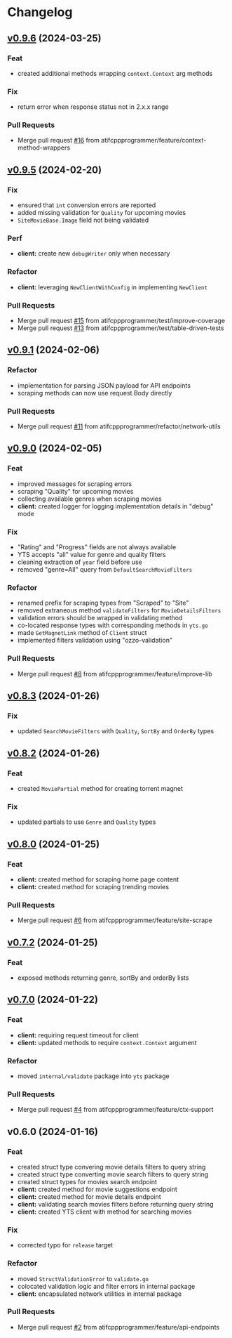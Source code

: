 # Changelog

<a name="v0.9.6"></a>
## [v0.9.6](https://github.com/atifcppprogrammer/yflicks-yts/compare/v0.9.5...v0.9.6) (2024-03-25)

### Feat

* created additional methods wrapping `context.Context` arg methods

### Fix

* return error when response status not in 2.x.x range

### Pull Requests

* Merge pull request [#16](https://github.com/atifcppprogrammer/yflicks-yts/issues/16) from atifcppprogrammer/feature/context-method-wrappers


<a name="v0.9.5"></a>
## [v0.9.5](https://github.com/atifcppprogrammer/yflicks-yts/compare/v0.9.1...v0.9.5) (2024-02-20)

### Fix

* ensured that `int` conversion errors are reported
* added missing validation for `Quality` for upcoming movies
* `SiteMovieBase.Image` field not being validated

### Perf

* **client:** create new `debugWriter` only when necessary

### Refactor

* **client:** leveraging `NewClientWithConfig` in implementing `NewClient`

### Pull Requests

* Merge pull request [#15](https://github.com/atifcppprogrammer/yflicks-yts/issues/15) from atifcppprogrammer/test/improve-coverage
* Merge pull request [#13](https://github.com/atifcppprogrammer/yflicks-yts/issues/13) from atifcppprogrammer/test/table-driven-tests


<a name="v0.9.1"></a>
## [v0.9.1](https://github.com/atifcppprogrammer/yflicks-yts/compare/v0.9.0...v0.9.1) (2024-02-06)

### Refactor

* implementation for parsing JSON payload for API endpoints
* scraping methods can now use request.Body directly

### Pull Requests

* Merge pull request [#11](https://github.com/atifcppprogrammer/yflicks-yts/issues/11) from atifcppprogrammer/refactor/network-utils


<a name="v0.9.0"></a>
## [v0.9.0](https://github.com/atifcppprogrammer/yflicks-yts/compare/v0.8.3...v0.9.0) (2024-02-05)

### Feat

* improved messages for scraping errors
* scraping "Quality" for upcoming movies
* collecting available genres when scraping movies
* **client:** created logger for logging implementation details in "debug" mode

### Fix

* "Rating" and "Progress" fields are not always available
* YTS accepts "all" value for genre and quality filters
* cleaning extraction of `year` field before use
* removed "genre=All" query from `DefaultSearchMovieFilters`

### Refactor

* renamed prefix for scraping types from "Scraped" to "Site"
* removed extraneous method `validateFilters` for `MovieDetailsFilters`
* validation errors should be wrapped in validating method
* co-located response types with corresponding methods in `yts.go`
* made `GetMagnetLink` method of `Client` struct
* implemented filters validation using "ozzo-validation"

### Pull Requests

* Merge pull request [#8](https://github.com/atifcppprogrammer/yflicks-yts/issues/8) from atifcppprogrammer/feature/improve-lib


<a name="v0.8.3"></a>
## [v0.8.3](https://github.com/atifcppprogrammer/yflicks-yts/compare/v0.8.2...v0.8.3) (2024-01-26)

### Fix

* updated `SearchMovieFilters` with `Quality`, `SortBy` and `OrderBy` types


<a name="v0.8.2"></a>
## [v0.8.2](https://github.com/atifcppprogrammer/yflicks-yts/compare/v0.8.0...v0.8.2) (2024-01-26)

### Feat

* created `MoviePartial` method for creating torrent magnet

### Fix

* updated partials to use `Genre` and `Quality` types


<a name="v0.8.0"></a>
## [v0.8.0](https://github.com/atifcppprogrammer/yflicks-yts/compare/v0.7.2...v0.8.0) (2024-01-25)

### Feat

* **client:** created method for scraping home page content
* **client:** created method for scraping trending movies

### Pull Requests

* Merge pull request [#6](https://github.com/atifcppprogrammer/yflicks-yts/issues/6) from atifcppprogrammer/feature/site-scrape


<a name="v0.7.2"></a>
## [v0.7.2](https://github.com/atifcppprogrammer/yflicks-yts/compare/v0.7.0...v0.7.2) (2024-01-25)

### Feat

* exposed methods returning genre, sortBy and orderBy lists


<a name="v0.7.0"></a>
## [v0.7.0](https://github.com/atifcppprogrammer/yflicks-yts/compare/v0.6.0...v0.7.0) (2024-01-22)

### Feat

* **client:** requiring request timeout for client
* **client:** updated methods to require `context.Context` argument

### Refactor

* moved `internal/validate` package into `yts` package

### Pull Requests

* Merge pull request [#4](https://github.com/atifcppprogrammer/yflicks-yts/issues/4) from atifcppprogrammer/feature/ctx-support


<a name="v0.6.0"></a>
## v0.6.0 (2024-01-16)

### Feat

* created struct type convering movie details filters to query string
* created struct type converting movie search filters to query string
* created struct types for movies search endpoint
* **client:** created method for movie suggestions endpoint
* **client:** created method for movie details endpoint
* **client:** validating search movies filters before returning query string
* **client:** created YTS client with method for searching movies

### Fix

* corrected typo for `release` target

### Refactor

* moved `StructValidationError` to `validate.go`
* colocated validation logic and filter errors in internal package
* **client:** encapsulated network utilities in internal package

### Pull Requests

* Merge pull request [#2](https://github.com/atifcppprogrammer/yflicks-yts/issues/2) from atifcppprogrammer/feature/api-endpoints

